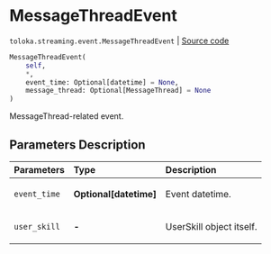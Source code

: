 # MessageThreadEvent
`toloka.streaming.event.MessageThreadEvent` | [Source code](https://github.com/Toloka/toloka-kit/blob/v0.1.26/src/streaming/event.py#L106)

```python
MessageThreadEvent(
    self,
    *,
    event_time: Optional[datetime] = None,
    message_thread: Optional[MessageThread] = None
)
```

MessageThread-related event.

## Parameters Description

| Parameters | Type | Description |
| :----------| :----| :-----------|
`event_time`|**Optional\[datetime\]**|<p>Event datetime.</p>
`user_skill`|**-**|<p>UserSkill object itself.</p>
